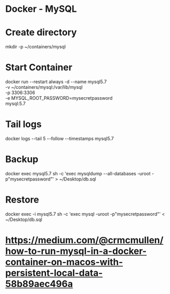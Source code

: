 # Docker - MySQL


# Create directory
mkdir -p ~/containers/mysql

# Start Container
docker run --restart always -d --name mysql5.7 \
-v ~/containers/mysql:/var/lib/mysql \
-p 3306:3306 \
-e MYSQL_ROOT_PASSWORD=mysecretpassword \
mysql:5.7

# Tail logs
docker logs --tail 5 --follow --timestamps mysql5.7

# Backup
docker exec mysql5.7 sh -c 'exec mysqldump --all-databases -uroot -p"mysecretpassword"' > ~/Desktop/db.sql

# Restore
docker exec -i mysql5.7 sh -c 'exec mysql -uroot -p"mysecretpassword"' < ~/Desktop/db.sql

# https://medium.com/@crmcmullen/how-to-run-mysql-in-a-docker-container-on-macos-with-persistent-local-data-58b89aec496a
